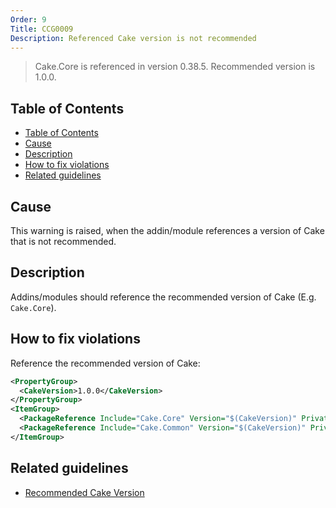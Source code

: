 ```yaml
---
Order: 9
Title: CCG0009
Description: Referenced Cake version is not recommended
---
```


 > Cake.Core is referenced in version 0.38.5. Recommended version is 1.0.0.

<!-- START doctoc generated TOC please keep comment here to allow auto update -->
<!-- DON'T EDIT THIS SECTION, INSTEAD RE-RUN doctoc TO UPDATE -->
## Table of Contents

- [Table of Contents](#table-of-contents)
- [Cause](#cause)
- [Description](#description)
- [How to fix violations](#how-to-fix-violations)
- [Related guidelines](#related-guidelines)

<!-- END doctoc generated TOC please keep comment here to allow auto update -->

## Cause

This warning is raised, when the addin/module references a version of Cake that is not recommended.

## Description

Addins/modules should reference the recommended version of Cake (E.g. `Cake.Core`).

## How to fix violations

Reference the recommended version of Cake:

```xml
<PropertyGroup>
  <CakeVersion>1.0.0</CakeVersion>
</PropertyGroup>
<ItemGroup>
  <PackageReference Include="Cake.Core" Version="$(CakeVersion)" PrivateAssets="All" />
  <PackageReference Include="Cake.Common" Version="$(CakeVersion)" PrivateAssets="All" />
</ItemGroup>
```

## Related guidelines

* [Recommended Cake Version](../guidelines/RecommendedCakeVersion)
